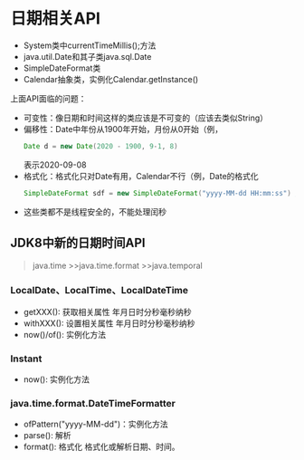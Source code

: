 <!--
 * @Author: ZhXZhao
 * @Date: 2022-01-07 11:59:23
 * @LastEditors: ZhXZhao
 * @LastEditTime: 2022-01-10 14:46:06
 * @Description: file content
-->
# 日期相关API

- System类中currentTimeMillis();方法
- java.util.Date和其子类java.sql.Date
- SimpleDateFormat类
- Calendar抽象类，实例化Calendar.getInstance()

上面API面临的问题：

- 可变性：像日期和时间这样的类应该是不可变的（应该去类似String）
- 偏移性：Date中年份从1900年开始，月份从0开始（例，
  ```java
  Date d = new Date(2020 - 1900, 9-1, 8)
  ```
  表示2020-09-08
- 格式化：格式化只对Date有用，Calendar不行（例，Date的格式化
  ```java
  SimpleDateFormat sdf = new SimpleDateFormat("yyyy-MM-dd HH:mm:ss") //HH表示24小时进制，hh表示12小时进制
  ```
- 这些类都不是线程安全的，不能处理闰秒

## JDK8中新的日期时间API
> java.time
    >>java.time.format
    >>java.temporal

### LocalDate、LocalTime、LocalDateTime

- getXXX(): 获取相关属性 年月日时分秒毫秒纳秒
- withXXX(): 设置相关属性 年月日时分秒毫秒纳秒
- now()/of(): 实例化方法

### Instant

- now(): 实例化方法

### java.time.format.DateTimeFormatter

- ofPattern("yyyy-MM-dd")：实例化方法
- parse(): 解析
- format(): 格式化
格式化或解析日期、时间。


